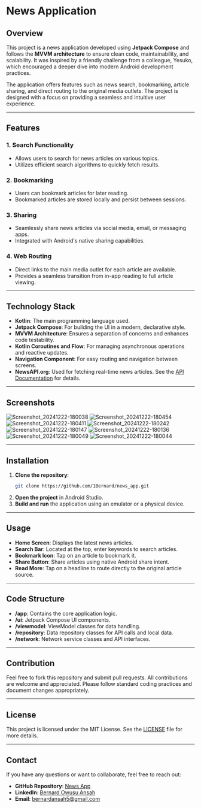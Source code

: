 # News Application

## Overview
This project is a news application developed using **Jetpack Compose** and follows the **MVVM architecture** to ensure clean code, maintainability, and scalability. It was inspired by a friendly challenge from a colleague, Yesuko, which encouraged a deeper dive into modern Android development practices.

The application offers features such as news search, bookmarking, article sharing, and direct routing to the original media outlets. The project is designed with a focus on providing a seamless and intuitive user experience.

---

## Features

### 1. Search Functionality
- Allows users to search for news articles on various topics.
- Utilizes efficient search algorithms to quickly fetch results.

### 2. Bookmarking
- Users can bookmark articles for later reading.
- Bookmarked articles are stored locally and persist between sessions.

### 3. Sharing
- Seamlessly share news articles via social media, email, or messaging apps.
- Integrated with Android's native sharing capabilities.

### 4. Web Routing
- Direct links to the main media outlet for each article are available.
- Provides a seamless transition from in-app reading to full article viewing.

---

## Technology Stack

- **Kotlin**: The main programming language used.
- **Jetpack Compose**: For building the UI in a modern, declarative style.
- **MVVM Architecture**: Ensures a separation of concerns and enhances code testability.
- **Kotlin Coroutines and Flow**: For managing asynchronous operations and reactive updates.
- **Navigation Component**: For easy routing and navigation between screens.
- **NewsAPI.org**: Used for fetching real-time news articles. See the [API Documentation](https://newsapi.org/docs/endpoints/everything) for details.

---

## Screenshots

![Screenshot_20241222-180038](https://github.com/user-attachments/assets/960d0867-3f72-4187-a5ac-1067af0f4d94)
![Screenshot_20241222-180454](https://github.com/user-attachments/assets/caa72d0d-57a4-41b5-a417-4515978068bc)
![Screenshot_20241222-180411](https://github.com/user-attachments/assets/463d90f8-b7e0-42f9-89af-6182de60277a)
![Screenshot_20241222-180242](https://github.com/user-attachments/assets/1af3411e-6f4c-43a4-9a1e-aa2ce402dcaa)
![Screenshot_20241222-180147](https://github.com/user-attachments/assets/94174782-133a-4ba3-a306-81d023044bfb)
![Screenshot_20241222-180136](https://github.com/user-attachments/assets/dfc46cce-fc66-42b5-ad16-875e95e94738)
![Screenshot_20241222-180049](https://github.com/user-attachments/assets/9ac6623e-b4e5-4366-a78c-d2c3193d9054)
![Screenshot_20241222-180044](https://github.com/user-attachments/assets/cc9d4d17-06e0-4e46-aca4-2ee07b0bb2e9)

---

## Installation

1. **Clone the repository**:
   ```bash
   git clone https://github.com/1Bernard/news_app.git
   ```
2. **Open the project** in Android Studio.
3. **Build and run** the application using an emulator or a physical device.

---

## Usage

- **Home Screen**: Displays the latest news articles.
- **Search Bar**: Located at the top, enter keywords to search articles.
- **Bookmark Icon**: Tap on an article to bookmark it.
- **Share Button**: Share articles using native Android share intent.
- **Read More**: Tap on a headline to route directly to the original article source.

---

## Code Structure

- **/app**: Contains the core application logic.
- **/ui**: Jetpack Compose UI components.
- **/viewmodel**: ViewModel classes for data handling.
- **/repository**: Data repository classes for API calls and local data.
- **/network**: Network service classes and API interfaces.

---

## Contribution

Feel free to fork this repository and submit pull requests. All contributions are welcome and appreciated. Please follow standard coding practices and document changes appropriately.

---

## License

This project is licensed under the MIT License. See the [LICENSE](./LICENSE) file for more details.

---

## Contact

If you have any questions or want to collaborate, feel free to reach out:
- **GitHub Repository**: [News App](https://github.com/1Bernard/news_app)
- **LinkedIn**: [Bernard Owusu Ansah](https://www.linkedin.com/in/bernard-owusu-ansah-22a411219/)
- **Email**: bernardansah5@gmail.com

